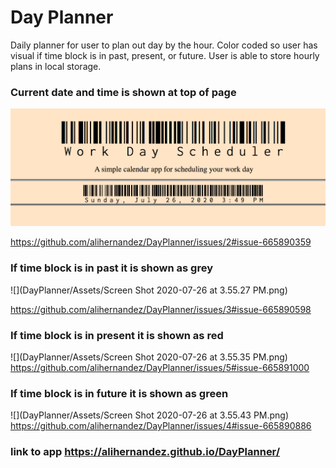 # Day Planner
Daily planner for user to plan out day by the hour. Color coded so user has visual if time block is in past, present, or future. User is able to store hourly plans in local storage.

### Current date and time is shown at top of page
![](/Assets/currentTime.png)


https://github.com/alihernandez/DayPlanner/issues/2#issue-665890359

### If time block is in past it is shown as grey
![](DayPlanner/Assets/Screen Shot 2020-07-26 at 3.55.27 PM.png)

https://github.com/alihernandez/DayPlanner/issues/3#issue-665890598

### If time block is in present it is shown as red
![](DayPlanner/Assets/Screen Shot 2020-07-26 at 3.55.35 PM.png)
https://github.com/alihernandez/DayPlanner/issues/5#issue-665891000

### If time block is in future it is shown as green
![](DayPlanner/Assets/Screen Shot 2020-07-26 at 3.55.43 PM.png)
https://github.com/alihernandez/DayPlanner/issues/4#issue-665890886

### link to app https://alihernandez.github.io/DayPlanner/
